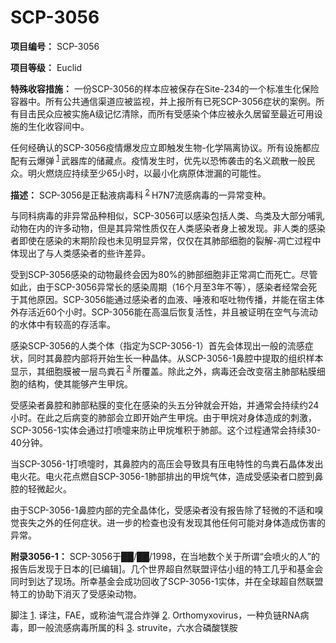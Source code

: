 # SCP-3056
                        


**项目编号：** SCP-3056

**项目等级：** Euclid

**特殊收容措施：** 一份SCP-3056的样本应被保存在Site-234的一个标准生化保险容器中。所有公共通信渠道应被监视，并上报所有已死SCP-3056症状的案例。所有目击民众应被实施A级记忆清除，而所有受感染个体应被永久居留至最近可用设施的生化收容间中。

任何经确认的SCP-3056疫情爆发应立即触发生物-化学隔离协议。所有设施都应配有云爆弹<sup class='footnoteref'>
 <a shape='rect' class='footnoteref' id='footnoteref-1' href='javascript:;' onclick='WIKIDOT.page.utils.scrollToReference(&apos;footnote-1&apos;)'>1</a>
</sup>武器库的储藏点。疫情发生时，优先以恐怖袭击的名义疏散一般民众。明火燃烧应持续至少65小时，以最小化病原体泄漏的可能性。

**描述：** SCP-3056是正黏液病毒科<sup class='footnoteref'>
 <a shape='rect' class='footnoteref' id='footnoteref-2' href='javascript:;' onclick='WIKIDOT.page.utils.scrollToReference(&apos;footnote-2&apos;)'>2</a>
</sup>H7N7流感病毒的一异常变种。

与同科病毒的非异常品种相似，SCP-3056可以感染包括人类、鸟类及大部分哺乳动物在内的许多动物，但是其异常性质仅在人类感染者身上被发现。非人类的感染者即使在感染的末期阶段也未见明显异常，仅仅在其肺部细胞的裂解-凋亡过程中体现出了与人类感染者的些许差异。

受到SCP-3056感染的动物最终会因为80%的肺部细胞非正常凋亡而死亡。尽管如此，由于SCP-3056异常长的感染周期（16个月至3年不等），感染者经常会死于其他原因。SCP-3056能通过感染者的血液、唾液和呕吐物传播，并能在宿主体外存活近60个小时。SCP-3056能在高温后恢复活性，并且被证明在空气与流动的水体中有较高的存活率。

感染SCP-3056的人类个体（指定为SCP-3056-1）首先会体现出一般的流感症状，同时其鼻腔内部将开始生长一种晶体。从SCP-3056-1鼻腔中提取的组织样本显示，其细胞膜被一层鸟粪石<sup class='footnoteref'>
 <a shape='rect' class='footnoteref' id='footnoteref-3' href='javascript:;' onclick='WIKIDOT.page.utils.scrollToReference(&apos;footnote-3&apos;)'>3</a>
</sup>所覆盖。除此之外，病毒还会改变宿主肺部粘膜细胞的结构，使其能够产生甲烷。

受感染者鼻腔和肺部粘膜的变化在感染的头五分钟就会开始，并通常会持续约24小时。在此之后病变的肺部会立即开始产生甲烷。由于甲烷对身体造成的刺激，SCP-3056-1实体会通过打喷嚏来防止甲烷堆积于肺部。这个过程通常会持续30-40分钟。

当SCP-3056-1打喷嚏时，其鼻腔内的高压会导致具有压电特性的鸟粪石晶体发出电火花。电火花点燃自SCP-3056-1肺部排出的甲烷气体，造成受感染者口腔到鼻腔的轻微起火。

由于SCP-3056-1鼻腔内部的完全晶体化，受感染者没有报告除了轻微的不适和嗅觉丧失之外的任何症状。进一步的检查也没有发现其他任何可能对身体造成伤害的异常。

**附录3056-1：** SCP-3056于██/██/1998，在当地数个关于所谓“会喷火的人”的报告后发现于日本的[已编辑]。几个世界超自然联盟评估小组的特工几乎和基金会同时到达了现场。所幸基金会成功回收了SCP-3056-1实体，并在全球超自然联盟特工的协助下消灭了受感染动物。



脚注
<a shape='rect' href='javascript:;' onclick='WIKIDOT.page.utils.scrollToReference(&apos;footnoteref-1&apos;)'>1</a>. 译注，FAE，或称油气混合炸弹
<a shape='rect' href='javascript:;' onclick='WIKIDOT.page.utils.scrollToReference(&apos;footnoteref-2&apos;)'>2</a>. Orthomyxovirus，一种负链RNA病毒，即一般流感病毒所属的科
<a shape='rect' href='javascript:;' onclick='WIKIDOT.page.utils.scrollToReference(&apos;footnoteref-3&apos;)'>3</a>. struvite，六水合磷酸镁胺


                    